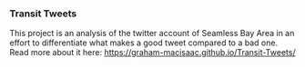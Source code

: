 ### Transit Tweets

This project is an analysis of the twitter account of Seamless Bay Area in an effort to differentiate what makes a good tweet compared to a bad one. Read more about it here: https://graham-macisaac.github.io/Transit-Tweets/



